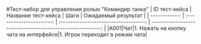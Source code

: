 #Тест-набор для управления ролью "Командир танка"
| ID тест-кейса | Название тест-кейса | Шаги | Ожидаемый результат |
| ------------: | :----------------------: | :-----------------------------------: | ---------------------------------------------------------: |
|A001|Чат|1. Нажать на кнопку чата на интерфейсе|1. Игрок переходит в режим чата|
